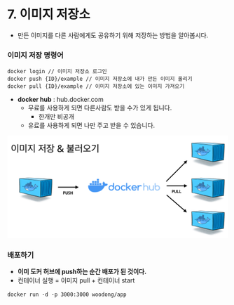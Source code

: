 # 7. 이미지 저장소

- 만든 이미지를 다른 사람에게도 공유하기 위해 저장하는 방법을 알아봅시다.



### 이미지 저장 명령어

```
docker login // 이미지 저장소 로그인
docker push {ID}/example // 이미지 저장소에 내가 만든 이미지 올리기
docker pull {ID}/example // 이미지 저장소에 있는 이미지 가져오기
```

- **docker hub** : hub.docker.com
  - 무료를 사용하게 되면 다른사람도 받을 수가 있게 됩니다.
    - 한개만 비공개
  - 유료를 사용하게 되면 나만 주고 받을 수 있습니다.

![](../img/8.png)



### 배포하기

- **이미 도커 허브에 push하는 순간 배포가 된 것이다.**
- 컨테이너 실행 = 이미지 pull + 컨테이너 start

```
docker run -d -p 3000:3000 woodong/app
```

